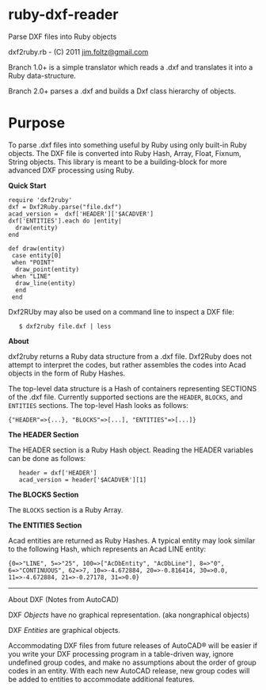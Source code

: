 ruby-dxf-reader
===============

Parse DXF files into Ruby objects


dxf2ruby.rb - (C) 2011 jim.foltz@gmail.com

  
Branch 1.0+ is a simple translator which reads a .dxf and translates it into
a Ruby data-structure.

Branch 2.0+ parses a .dxf and builds a Dxf class hierarchy of objects.

Purpose
=======

 To parse .dxf files into something useful by Ruby using only built-in Ruby
 objects. The DXF file is converted into Ruby Hash, Array, Float, Fixnum, String objects. This library is meant to be a building-block for more advanced DXF processing using Ruby.
 

 **Quick Start**

    require 'dxf2ruby'
    dxf = Dxf2Ruby.parse("file.dxf")
    acad_version =  dxf['HEADER']['$ACADVER']
    dxf['ENTITIES'].each do |entity|
      draw(entity)
    end
    
    def draw(entity)
     case entity[0]
     when "POINT"
      draw_point(entity)
     when "LINE"
      draw_line(entity)
      end
     end

 Dxf2RUby may also be used on a command line to inspect a DXF file:

       $ dxf2ruby file.dxf | less

 **About**

 dxf2ruby returns a Ruby data structure from a .dxf file. Dxf2Ruby does not
 attempt to interpret the codes, but rather assembles the codes into Acad
 objects in the form of Ruby Hashes.

 The top-level data structure is a Hash of containers representing SECTIONS of
 the .dxf file.  Currently supported sections are the `HEADER`, `BLOCKS`, and
 `ENTITIES` sections. The top-level Hash looks as follows:

    {"HEADER"=>{...}, "BLOCKS"=>[...], "ENTITIES"=>[...]}


 **The HEADER Section**

The HEADER section is a Ruby Hash object. Reading the HEADER variables can be done as follows:

       header = dxf['HEADER']
       acad_version = header['$ACADVER'][1]



 **The BLOCKS Section**

 The `BLOCKS` section is a Ruby Array.


 **The ENTITIES Section**

 Acad entities are returned as Ruby Hashes.  A typical entity may look similar
 to the following Hash, which represents an Acad LINE entity:

    {0=>"LINE", 5=>"25", 100=>["AcDbEntity", "AcDbLine"], 8=>"0",
    6=>"CONTINUOUS", 62=>7, 10=>-4.672884, 20=>-0.816414, 30=>0.0,
    11=>-4.672884, 21=>-0.27178, 31=>0.0}

---

 About DXF (Notes from AutoCAD)

 DXF _Objects_ have no graphical representation. (aka nongraphical objects)

 DXF _Entities_ are graphical objects.

 Accommodating DXF files from future releases of AutoCAD® will be easier
 if you write your DXF processing program in a table-driven way, ignore
 undefined group codes, and make no assumptions about the order of group codes
 in an entity. With each new AutoCAD release, new group codes will be added to
 entities to accommodate additional features.
